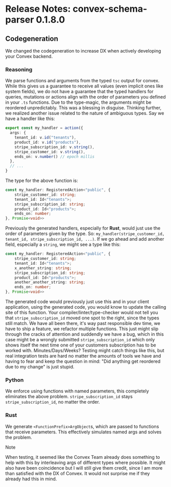 # Release Notes: convex-schema-parser 0.1.8.0

## Codegeneration

We changed the codegeneration to increase DX when actively developing your Convex backend.

### Reasoning

We parse functions and arguments from the typed `tsc` output for convex.
While this gives us a guarantee to receive all values (even implicit ones like system fields), we do not have a guarantee that the typed handlers for queries, mutations or actions align with the order of parameters you defined in your `.ts` functions.
Due to the type-magic, the arguments might be reordered unpredictably.
This was a blessing in disguise.
Thinking further, we realized another issue related to the nature of ambiguous types. Say we have a handler like this:

```ts
export const my_handler = action({
  args: {
    tenant_id: v.id("tenants"),
    product_id: v.id("products"),
    stripe_subscription_id: v.string(),
    stripe_customer_id: v.string(),
    ends_on: v.number() // epoch millis
  },
  // ...
}
```

The type for the above function is:

```ts
const my_handler: RegisteredAction<"public", {
    stripe_customer_id: string;
    tenant_id: Id<"tenants">;
    stripe_subscription_id: string;
    product_id: Id<"products">;
    ends_on: number;
}, Promise<void>>
```

Previously the generated handlers, especially for **Rust**, would just use the order of parameters given by the type. So: `my_handler(stripe_customer_id, tenant_id, stripe_subscription_id, ...)`.
If we go ahead and add another field, especially a `string`, we might see a type like this:

```ts
const my_handler: RegisteredAction<"public", {
    stripe_customer_id: string;
    tenant_id: Id<"tenants">;
    x_another_string: string;
    stripe_subscription_id: string;
    product_id: Id<"products">;
    another_another_string: string;
    ends_on: number;
}, Promise<void>>
```

The generated code would previously just use this and in your client application, using the generated code, you would know to update the calling site of this function.
Your compiler/linter/type-checker would not tell you that `stripe_subscription_id` moved one spot to the right, since the types still match.
We have all been there, it's way past responsible dev time, we have to ship a feature, we refactor multiple functions.
This just might slip through the cracks of attention and suddendly we have a bug, which in this case might be a wrongly submitted `stripe_subscription_id` which only shows itself the next time one of your customers subscription has to be worked with.
Minutes/Days/Weeks?
Testing might catch things like this, but real integration tests are hard no matter the amounts of tools we have and having to fear and keep the question in mind: "Did anything get reordered due to my change" is just stupid.

### Python

We enforce using functions with named parameters, this completely eliminates the above problem. `stripe_subscription_id` stays `stripe_subscription_id`, no matter the order.

### Rust

We generate `<FunctionPrefix>ArgObject`s, which are passed to functions that receive parameters. This effectively simulates named args and solves the problem.

> [!NOTE]
> When testing, it seemed like the Convex Team already does something to help with this by interleaving args of different types where possible. It might also have been coincidence but I will still give them credit, since I am more than satisfied with the DX of Convex. It would not surprise me if they already had this in mind.

